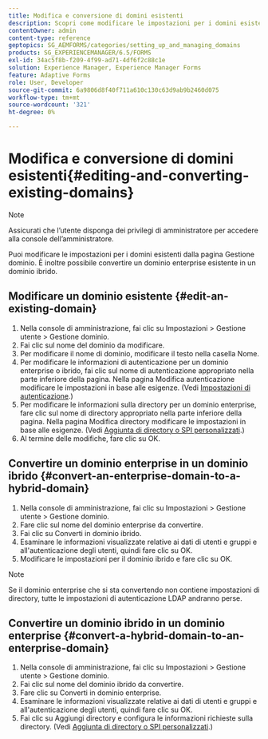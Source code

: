 ```yaml
---
title: Modifica e conversione di domini esistenti
description: Scopri come modificare le impostazioni per i domini esistenti dalla pagina Gestione dominio. Convertire un dominio enterprise esistente in un dominio ibrido o viceversa.
contentOwner: admin
content-type: reference
geptopics: SG_AEMFORMS/categories/setting_up_and_managing_domains
products: SG_EXPERIENCEMANAGER/6.5/FORMS
exl-id: 34ac5f8b-f209-4f99-ad71-4df6f2c88c1e
solution: Experience Manager, Experience Manager Forms
feature: Adaptive Forms
role: User, Developer
source-git-commit: 6a9806d8f40f711a610c130c63d9ab9b2460d075
workflow-type: tm+mt
source-wordcount: '321'
ht-degree: 0%

---
```


# Modifica e conversione di domini esistenti{#editing-and-converting-existing-domains}

>[!NOTE]
> 
> Assicurati che l’utente disponga dei privilegi di amministratore per accedere alla console dell’amministratore.

Puoi modificare le impostazioni per i domini esistenti dalla pagina Gestione dominio. È inoltre possibile convertire un dominio enterprise esistente in un dominio ibrido.

## Modificare un dominio esistente {#edit-an-existing-domain}

1. Nella console di amministrazione, fai clic su Impostazioni > Gestione utente > Gestione dominio.
1. Fai clic sul nome del dominio da modificare.
1. Per modificare il nome di dominio, modificare il testo nella casella Nome.
1. Per modificare le informazioni di autenticazione per un dominio enterprise o ibrido, fai clic sul nome di autenticazione appropriato nella parte inferiore della pagina. Nella pagina Modifica autenticazione modificare le impostazioni in base alle esigenze. (Vedi [Impostazioni di autenticazione](/help/forms/using/admin-help/configuring-authentication-providers.md#authentication-settings).)
1. Per modificare le informazioni sulla directory per un dominio enterprise, fare clic sul nome di directory appropriato nella parte inferiore della pagina. Nella pagina Modifica directory modificare le impostazioni in base alle esigenze. (Vedi [Aggiunta di directory o SPI personalizzati](/help/forms/using/admin-help/configuring-directories.md#adding-directories-or-custom-spis).)
1. Al termine delle modifiche, fare clic su OK.

## Convertire un dominio enterprise in un dominio ibrido {#convert-an-enterprise-domain-to-a-hybrid-domain}

1. Nella console di amministrazione, fai clic su Impostazioni > Gestione utente > Gestione dominio.
1. Fare clic sul nome del dominio enterprise da convertire.
1. Fai clic su Converti in dominio ibrido.
1. Esaminare le informazioni visualizzate relative ai dati di utenti e gruppi e all&#39;autenticazione degli utenti, quindi fare clic su OK.
1. Modificare le impostazioni per il dominio ibrido e fare clic su OK.

>[!NOTE]
>
>Se il dominio enterprise che si sta convertendo non contiene impostazioni di directory, tutte le impostazioni di autenticazione LDAP andranno perse.

## Convertire un dominio ibrido in un dominio enterprise {#convert-a-hybrid-domain-to-an-enterprise-domain}

1. Nella console di amministrazione, fai clic su Impostazioni > Gestione utente > Gestione dominio.
1. Fai clic sul nome del dominio ibrido da convertire.
1. Fare clic su Converti in dominio enterprise.
1. Esaminare le informazioni visualizzate relative ai dati di utenti e gruppi e all&#39;autenticazione degli utenti, quindi fare clic su OK.
1. Fai clic su Aggiungi directory e configura le informazioni richieste sulla directory. (Vedi [Aggiunta di directory o SPI personalizzati](/help/forms/using/admin-help/configuring-directories.md#adding-directories-or-custom-spis).)
